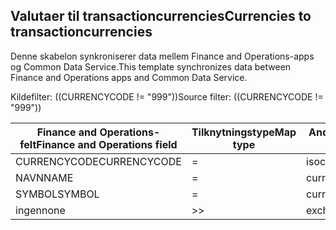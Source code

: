 ## <a name="currencies-to-transactioncurrencies"></a><span data-ttu-id="4bda9-101">Valutaer til transactioncurrencies</span><span class="sxs-lookup"><span data-stu-id="4bda9-101">Currencies to transactioncurrencies</span></span>

<span data-ttu-id="4bda9-102">Denne skabelon synkroniserer data mellem Finance and Operations-apps og Common Data Service.</span><span class="sxs-lookup"><span data-stu-id="4bda9-102">This template synchronizes data between Finance and Operations apps and Common Data Service.</span></span>

<span data-ttu-id="4bda9-103">Kildefilter: ((CURRENCYCODE != "999"))</span><span class="sxs-lookup"><span data-stu-id="4bda9-103">Source filter: ((CURRENCYCODE != "999"))</span></span>

<span data-ttu-id="4bda9-104">Finance and Operations-felt</span><span class="sxs-lookup"><span data-stu-id="4bda9-104">Finance and Operations field</span></span> | <span data-ttu-id="4bda9-105">Tilknytningstype</span><span class="sxs-lookup"><span data-stu-id="4bda9-105">Map type</span></span> | <span data-ttu-id="4bda9-106">Andet Dynamics 365-felt</span><span class="sxs-lookup"><span data-stu-id="4bda9-106">Other Dynamics 365 field</span></span> | <span data-ttu-id="4bda9-107">Standardværdi</span><span class="sxs-lookup"><span data-stu-id="4bda9-107">Default value</span></span>
---|---|---|---
<span data-ttu-id="4bda9-108">CURRENCYCODE</span><span class="sxs-lookup"><span data-stu-id="4bda9-108">CURRENCYCODE</span></span> | = | <span data-ttu-id="4bda9-109">isocurrencycode</span><span class="sxs-lookup"><span data-stu-id="4bda9-109">isocurrencycode</span></span> | 
<span data-ttu-id="4bda9-110">NAVN</span><span class="sxs-lookup"><span data-stu-id="4bda9-110">NAME</span></span> | = | <span data-ttu-id="4bda9-111">currencyname</span><span class="sxs-lookup"><span data-stu-id="4bda9-111">currencyname</span></span> | 
<span data-ttu-id="4bda9-112">SYMBOL</span><span class="sxs-lookup"><span data-stu-id="4bda9-112">SYMBOL</span></span> | = | <span data-ttu-id="4bda9-113">currencysymbol</span><span class="sxs-lookup"><span data-stu-id="4bda9-113">currencysymbol</span></span> | 
<span data-ttu-id="4bda9-114">ingen</span><span class="sxs-lookup"><span data-stu-id="4bda9-114">none</span></span> | >> | <span data-ttu-id="4bda9-115">exchangerate</span><span class="sxs-lookup"><span data-stu-id="4bda9-115">exchangerate</span></span> | <span data-ttu-id="4bda9-116">1</span><span class="sxs-lookup"><span data-stu-id="4bda9-116">1</span></span>
